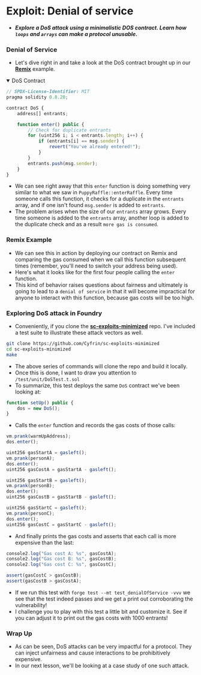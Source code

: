 # Exploit: Denial of service
- ***Explore a DoS attack using a minimalistic DOS contract. Learn how `loops` and `arrays` can make a protocol unusable.***

### Denial of Service
- Let's dive right in and take a look at the DoS contract brought up in our **[Remix](https://remix.ethereum.org/#url=https://github.com/Cyfrin/sc-exploits-minimized/blob/main/src/denial-of-service/DoS.sol\&lang=en\&optimize=false\&runs=200\&evmVersion=null\&version=soljson-v0.8.20+commit.a1b79de6.js)** example.

<details open>
<summary>DoS Contract</summary>

```js
// SPDX-License-Identifier: MIT
pragma solidity 0.8.20;

contract DoS {
    address[] entrants;

    function enter() public {
        // Check for duplicate entrants
        for (uint256 i; i < entrants.length; i++) {
            if (entrants[i] == msg.sender) {
                revert("You've already entered!");
            }
        }
        entrants.push(msg.sender);
    }
}
```

</details>

- We can see right away that this `enter` function is doing something very similar to what we saw in `PuppyRaffle::enterRaffle`. Every time someone calls this function, it checks for a duplicate in the `entrants` array, and if one isn't found `msg.sender` is added to `entrants`.
- The problem arises when the size of our `entrants` array grows. Every time someone is added to the `entrants` array, another loop is added to the duplicate check and as a result `more gas is consumed`.

### Remix Example
- We can see this in action by deploying our contract on Remix and comparing the gas consumed when we call this function subsequent times (remember, you'll need to switch your address being used).
- Here's what it looks like for the first four people calling the `enter` function.
- This kind of behavior raises questions about fairness and ultimately is going to lead to a `denial of service` in that it will become impractical for anyone to interact with this function, because gas costs will be too high.

### Exploring DoS attack in Foundry
- Conveniently, if you clone the **[sc-exploits-minimized](https://github.com/Cyfrin/sc-exploits-minimized)** repo. I've included a test suite to illustrate these attack vectors as well.

```bash
git clone https://github.com/Cyfrin/sc-exploits-minimized
cd sc-exploits-minimized
make
```

- The above series of commands will clone the repo and build it locally.
- Once this is done, I want to draw you attention to `/test/unit/DoSTest.t.sol`
- To summarize, this test deploys the same `DoS` contract we've been looking at:

```js
function setUp() public {
    dos = new DoS();
}
```

- Calls the `enter` function and records the gas costs of those calls:

```js
vm.prank(warmUpAddress);
dos.enter();

uint256 gasStartA = gasleft();
vm.prank(personA);
dos.enter();
uint256 gasCostA = gasStartA - gasleft();

uint256 gasStartB = gasleft();
vm.prank(personB);
dos.enter();
uint256 gasCostB = gasStartB - gasleft();

uint256 gasStartC = gasleft();
vm.prank(personC);
dos.enter();
uint256 gasCostC = gasStartC - gasleft();
```

- And finally prints the gas costs and asserts that each call is more expensive than the last:

```js
console2.log("Gas cost A: %s", gasCostA);
console2.log("Gas cost B: %s", gasCostB);
console2.log("Gas cost C: %s", gasCostC);

assert(gasCostC > gasCostB);
assert(gasCostB > gasCostA);
```

- If we run this test with `forge test --mt test_denialOfService -vvv` we see that the test indeed passes and we get a print out corroborating the vulnerability!
- I challenge you to play with this test a little bit and customize it. See if you can adjust it to print out the gas costs with 1000 entrants!

### Wrap Up
- As can be seen, DoS attacks can be very impactful for a protocol. They can inject unfairness and cause interactions to be prohibitively expensive.
- In our next lesson, we'll be looking at a case study of one such attack.
